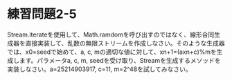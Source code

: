 # 練習問題2-5

Stream.iterateを使用して、Math.ramdomを呼び出すのではなく、線形合同生成器を直接実装して、乱数の無限ストリームを作成しなさい。そのような生成器では、x0=seedで始めて、a, c, mの適切な値に対して、xn+1=(axn+c)%mを生成します。パラメータa, c, m, seedを受け取り、Stream<Long>を生成するメソッドを実装しなさい。a=25214903917, c=11, m=2^48を試してみなさい。
